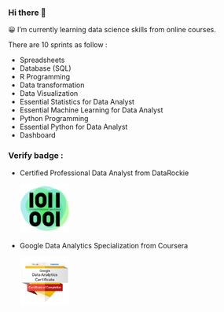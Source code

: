 ### Hi there 👋
😀 I’m currently learning data science skills from online courses.

There are 10 sprints as follow : 

- Spreadsheets
- Database (SQL)
- R Programming
- Data transformation
- Data Visualization
- Essential Statistics for Data Analyst
- Essential Machine Learning for Data Analyst
- Python Programming
- Essential Python for Data Analyst
- Dashboard

### Verify badge :
- Certified Professional Data Analyst from DataRockie

  <img src="https://github.com/wuttikornG/data-projects/blob/main/Certified%20Professional%20Data%20Analyst%20Digital%20Badge.png" width="100" height="100" />
  <!--Credential URL : https://badgr.com/public/assertions/VmcgZRsWRfiTbwKt93t2sg-->

- Google Data Analytics Specialization from Coursera

  <img src="https://github.com/wuttikornG/data-projects/blob/main/google-data-analytics-certificate.2.png" width="100" height="100" />
  <!--Credential URL : https://www.coursera.org/account/accomplishments/specialization/certificate/9WMFQ632V8QQ-->
